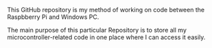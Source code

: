 This GitHub repository is my method of working on code between the Raspbberry Pi and Windows PC.

The main purpose of this particular Repository is to store all my microcontroller-related code in one place where I can access it easily.